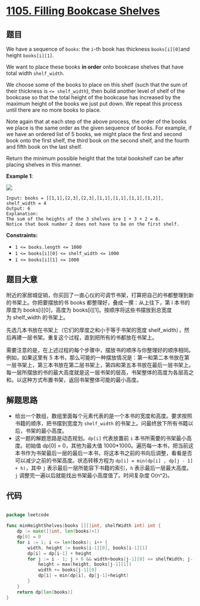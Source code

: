 # [1105. Filling Bookcase Shelves](https://leetcode.com/problems/filling-bookcase-shelves/)


## 题目

We have a sequence of `books`: the `i`-th book has thickness `books[i][0]`and height `books[i][1]`.

We want to place these books **in order** onto bookcase shelves that have total width `shelf_width`.

We choose some of the books to place on this shelf (such that the sum of their thickness is `<= shelf_width`), then build another level of shelf of the bookcase so that the total height of the bookcase has increased by the maximum height of the books we just put down. We repeat this process until there are no more books to place.

Note again that at each step of the above process, the order of the books we place is the same order as the given sequence of books. For example, if we have an ordered list of 5 books, we might place the first and second book onto the first shelf, the third book on the second shelf, and the fourth and fifth book on the last shelf.

Return the minimum possible height that the total bookshelf can be after placing shelves in this manner.

**Example 1**:

![](https://assets.leetcode-cn.com/aliyun-lc-upload/uploads/2019/06/28/shelves.png)

    Input: books = [[1,1],[2,3],[2,3],[1,1],[1,1],[1,1],[1,2]], shelf_width = 4
    Output: 6
    Explanation:
    The sum of the heights of the 3 shelves are 1 + 3 + 2 = 6.
    Notice that book number 2 does not have to be on the first shelf.

**Constraints:**

- `1 <= books.length <= 1000`
- `1 <= books[i][0] <= shelf_width <= 1000`
- `1 <= books[i][1] <= 1000`

## 题目大意

附近的家居城促销，你买回了一直心仪的可调节书架，打算把自己的书都整理到新的书架上。你把要摆放的书 books 都整理好，叠成一摞：从上往下，第 i 本书的厚度为 books[i][0]，高度为 books[i][1]。按顺序将这些书摆放到总宽度为 shelf\_width 的书架上。

先选几本书放在书架上（它们的厚度之和小于等于书架的宽度 shelf_width），然后再建一层书架。重复这个过程，直到把所有的书都放在书架上。

需要注意的是，在上述过程的每个步骤中，摆放书的顺序与你整理好的顺序相同。 例如，如果这里有 5 本书，那么可能的一种摆放情况是：第一和第二本书放在第一层书架上，第三本书放在第二层书架上，第四和第五本书放在最后一层书架上。每一层所摆放的书的最大高度就是这一层书架的层高，书架整体的高度为各层高之和。以这种方式布置书架，返回书架整体可能的最小高度。



## 解题思路

- 给出一个数组，数组里面每个元素代表的是一个本书的宽度和高度。要求按照书籍的顺序，把书摆到宽度为 `shelf_width` 的书架上。问最终放下所有书籍以后，书架的最小高度。
- 这一题的解题思路是动态规划。`dp[i]` 代表放置前 `i` 本书所需要的书架最小高度。初始值 dp[0] = 0，其他为最大值 1000*1000。遍历每一本书，把当前这本书作为书架最后一层的最后一本书，将这本书之前的书向后调整，看看是否可以减少之前的书架高度。状态转移方程为 `dp[i] = min(dp[i] , dp[j - 1] + h)`，其中 `j` 表示最后一层所能容下书籍的索引，`h` 表示最后一层最大高度。`j` 调整完一遍以后就能找出书架最小高度值了。时间复杂度 O(n^2)。

## 代码

```go

package leetcode

func minHeightShelves(books [][]int, shelfWidth int) int {
	dp := make([]int, len(books)+1)
	dp[0] = 0
	for i := 1; i <= len(books); i++ {
		width, height := books[i-1][0], books[i-1][1]
		dp[i] = dp[i-1] + height
		for j := i - 1; j > 0 && width+books[j-1][0] <= shelfWidth; j-- {
			height = max(height, books[j-1][1])
			width += books[j-1][0]
			dp[i] = min(dp[i], dp[j-1]+height)
		}
	}
	return dp[len(books)]
}

```